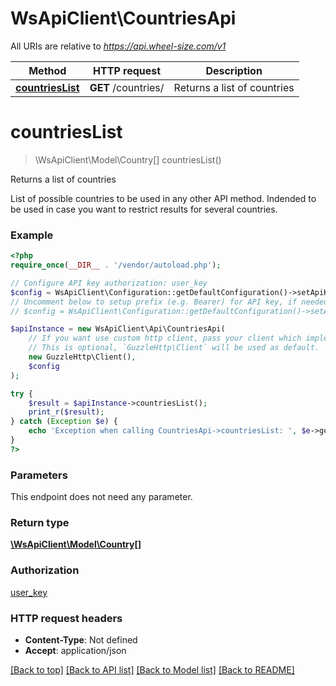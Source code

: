 # WsApiClient\CountriesApi

All URIs are relative to *https://api.wheel-size.com/v1*

Method | HTTP request | Description
------------- | ------------- | -------------
[**countriesList**](CountriesApi.md#countriesList) | **GET** /countries/ | Returns a list of countries


# **countriesList**
> \WsApiClient\Model\Country[] countriesList()

Returns a list of countries

List of possible countries to be used in any other API method. Indended to be used in case you want to restrict results for several countries.

### Example
```php
<?php
require_once(__DIR__ . '/vendor/autoload.php');

// Configure API key authorization: user_key
$config = WsApiClient\Configuration::getDefaultConfiguration()->setApiKey('user_key', 'YOUR_API_KEY');
// Uncomment below to setup prefix (e.g. Bearer) for API key, if needed
// $config = WsApiClient\Configuration::getDefaultConfiguration()->setApiKeyPrefix('user_key', 'Bearer');

$apiInstance = new WsApiClient\Api\CountriesApi(
    // If you want use custom http client, pass your client which implements `GuzzleHttp\ClientInterface`.
    // This is optional, `GuzzleHttp\Client` will be used as default.
    new GuzzleHttp\Client(),
    $config
);

try {
    $result = $apiInstance->countriesList();
    print_r($result);
} catch (Exception $e) {
    echo 'Exception when calling CountriesApi->countriesList: ', $e->getMessage(), PHP_EOL;
}
?>
```

### Parameters
This endpoint does not need any parameter.

### Return type

[**\WsApiClient\Model\Country[]**](../Model/Country.md)

### Authorization

[user_key](../../README.md#user_key)

### HTTP request headers

 - **Content-Type**: Not defined
 - **Accept**: application/json

[[Back to top]](#) [[Back to API list]](../../README.md#documentation-for-api-endpoints) [[Back to Model list]](../../README.md#documentation-for-models) [[Back to README]](../../README.md)


